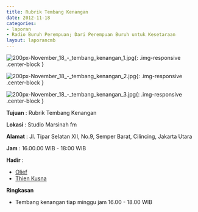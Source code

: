 ```yaml
---
title: Rubrik Tembang Kenangan 
date: 2012-11-18
categories:
- laporan
- Radio Buruh Perempuan; Dari Perempuan Buruh untuk Kesetaraan
layout: laporancmb
---
```



![200px-November_18_-_tembang_kenangan_1.jpg](/uploads/200px-November_18_-_tembang_kenangan_1.jpg){: .img-responsive .center-block }

![200px-November_18_-_tembang_kenangan_2.jpg](/uploads/200px-November_18_-_tembang_kenangan_2.jpg){: .img-responsive .center-block }

![200px-November_18_-_tembang_kenangan_3.jpg](/uploads/200px-November_18_-_tembang_kenangan_3.jpg){: .img-responsive .center-block }


**Tujuan** : Rubrik Tembang Kenangan 

**Lokasi** : Studio Marsinah fm 

**Alamat** : Jl. Tipar Selatan XII, No.9, Semper Barat, Cilincing, Jakarta Utara 

**Jam** : 16.00.00 WIB - 18:00 WIB 

**Hadir** :
* [Olief](http://wiki.ciptamedia.org/wiki/Olief)
* [Thien Kusna](http://wiki.ciptamedia.org/wiki/Thien_Kusna)

**Ringkasan**  
* Tembang kenangan tiap minggu jam 16.00 - 18.00 WIB
